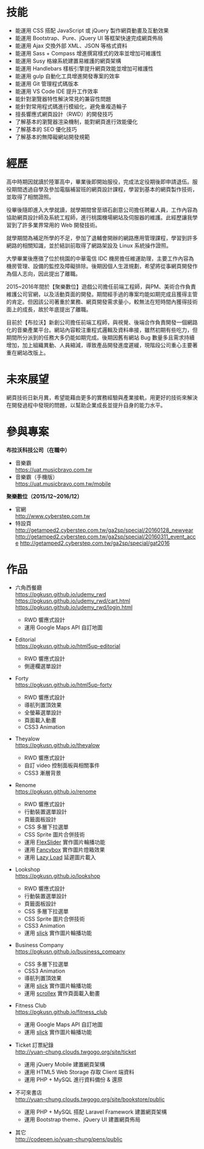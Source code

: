 ﻿# 技能
- 能運用 CSS 搭配 JavaScript 或 jQuery 製作網頁動畫及互動效果
- 能運用 Bootstrap、Pure、jQuery UI 等框架快速完成網頁佈局
- 能運用 Ajax 交換外部 XML、JSON 等格式資料
- 能運用 Sass + Compass 增進撰寫樣式的效率並增加可維護性
- 能運用 Susy 格線系統建置易維護的網頁架構
- 能運用 Handlebars 樣板引擎提升網頁效能並增加可維護性
- 能運用 gulp 自動化工具增進開發專案的效率
- 能運用 Git 管理程式碼版本
- 能運用 VS Code IDE 提升工作效率
- 能針對瀏覽器特性解決常見的兼容性問題
- 能針對常用程式碼進行模組化，避免重複造輪子
- 擅長響應式網頁設計（RWD）的開發技巧
- 了解基本的瀏覽器渲染機制，能對網頁進行效能優化
- 了解基本的 SEO 優化技巧
- 了解基本的無障礙網站開發規範

# 經歷
高中時期因就讀於陸軍高中，畢業後即開始服役，完成法定役期後即申請退伍。服役期間透過自學及參加電腦補習班的網頁設計課程，學習到基本的網頁製作技術，並取得了相關證照。

役畢後隨即進入大學就讀，就學期間曾至頑石創意公司擔任聘雇人員，工作內容為協助網頁設計師及系統工程師，進行桃園機場網站及伺服器的維護。此經歷讓我學習到了許多業界常用的 Web 開發技術。

就學期間為補足所學的不足，參加了退輔會開辦的網路應用管理課程，學習到許多網路的相關知識，並於結訓前取得了網路架設及 Linux 系統操作證照。

大學畢業後應徵了位於桃園的中華電信 IDC 機房擔任維運助理，主要工作內容為機房管理、設備的監控及障礙排除。後期因個人生涯規劃，希望將從事網頁開發作為個人志向，因此提出了離職。

2015~2016年間於【聚樂數位】遊戲公司擔任前端工程師，與PM、美術合作負責維護公司官網，以及活動頁面的開發。期間經手過的專案均能如期完成且獲得主管的肯定。但因該公司著重於業務、網頁開發需求量小，較無法在短時間內獲得技術面上的成長，故於年底提出了離職。

目前於【布拉沃】新創公司擔任前端工程師，與視覺、後端合作負責開發一個網路化的音樂產業平台。網站內容較注重程式邏輯及資料串接，雖然初期有些吃力，但期間所分派到的任務大多仍能如期完成。後期因舊有網站 Bug 數量多且需求持續增加，加上組織異動、人員縮減，導致產品開發進度遲緩，現階段公司重心主要著重在網站改版上。

# 未來展望
網頁技術日新月異，希望能藉由更多的實務經驗與產業接軌，用更好的技術來解決在開發過程中發現的問題，以幫助企業成長並提升自身的能力水平。

# 參與專案
**布拉沃科技公司（在職中）**
- 音樂霸  
  <https://uat.musicbravo.com.tw>
- 音樂霸（手機版）  
  <https://uat.musicbravo.com.tw/mobile>

**聚樂數位（2015/12~2016/12）**
- 官網  
  <http://www.cyberstep.com.tw>
- 特設頁  
  <http://getamped2.cyberstep.com.tw/ga2sp/special/20160128_newyear>
  <http://getamped2.cyberstep.com.tw/ga2sp/special/20160311_event_acce>
  <http://getamped2.cyberstep.com.tw/ga2sp/special/gat2016>

# 作品
- 六角西餐廳  
  <https://pgkusn.github.io/udemy_rwd>  
  <https://pgkusn.github.io/udemy_rwd/cart.html>  
  <https://pgkusn.github.io/udemy_rwd/login.html>
	- RWD 響應式設計
	- 運用 Google Maps API 自訂地圖

- Editorial  
  <https://pgkusn.github.io/html5up-editorial>
	- RWD 響應式設計
	- 側邊欄選單設計

- Forty  
  <https://pgkusn.github.io/html5up-forty>
	- RWD 響應式設計
	- 導航列置頂效果
	- 全螢幕選單設計
	- 頁面載入動畫
	- CSS3 Animation

- Theyalow  
  <https://pgkusn.github.io/theyalow>
	- RWD 響應式設計
	- 自訂 video 控制面板與相關事件
	- CSS3 漸層背景

- Renome  
  <https://pgkusn.github.io/renome>
	- RWD 響應式設計
	- 行動裝置選單設計
	- 頁籤面板設計
	- CSS 多層下拉選單
	- CSS Sprite 圖片合併技術
	- 運用 [FlexSlider](http://flexslider.woothemes.com) 實作圖片輪播功能
	- 運用 [Fancybox](http://fancyapps.com/fancybox) 實作圖片燈箱效果
	- 運用 [Lazy Load](http://www.appelsiini.net/projects/lazyload) 延遲圖片載入

- Lookshop  
  <https://pgkusn.github.io/lookshop>
	- RWD 響應式設計
	- 行動裝置選單設計
	- 頁籤面板設計
	- CSS 多層下拉選單
	- CSS Sprite 圖片合併技術
	- CSS3 Animation
	- 運用 [slick](http://kenwheeler.github.io/slick) 實作圖片輪播功能

- Business Company  
  <https://pgkusn.github.io/business_company>
	- CSS 多層下拉選單
	- CSS3 Animation
	- 導航列置頂效果
	- 運用 [slick](http://kenwheeler.github.io/slick) 實作圖片輪播功能
	- 運用 [scrollex](https://github.com/ajlkn/jquery.scrollex) 實作頁面載入動畫

- Fitness Club  
  <https://pgkusn.github.io/fitness_club>
	- 運用 Google Maps API 自訂地圖
	- 運用 [slick](http://kenwheeler.github.io/slick) 實作圖片輪播功能

- Ticket 訂票紀錄  
  <http://yuan-chung.clouds.twgogo.org/site/ticket>
	- 運用 jQuery Mobile 建置網頁架構
	- 運用 HTML5 Web Storage 存取 Client 端資料
	- 運用 PHP + MySQL 進行資料備份 & 還原

- 不可來書店  
  <http://yuan-chung.clouds.twgogo.org/site/bookstore/public>
	- 運用 PHP + MySQL 搭配 Laravel Framework 建置網頁架構
	- 運用 Bootstrap theme、jQuery UI 建置網頁佈局

- 其它  
  <http://codepen.io/yuan-chung/pens/public>